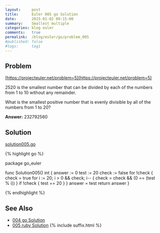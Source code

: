 ```yaml
---
layout:     post
title:      Euler 005 go Solution
date:       2015-01-02 09:15:00
summary:    Smallest multiple
categories: blog euler
comments:   true
permalink:  /blog/euler/go/problem_005
#published: false
#tags:      tag1
---
```


## Problem

[https://projecteuler.net/problem=5](https://projecteuler.net/problem=5)

2520 is the smallest number that can be divided by each of the numbers from 1 to 10 without any remainder.

What is the smallest positive number that is evenly divisible by all of the numbers from 1 to 20?

**Answer:** 232792560

## Solution

[solution005.go](https://github.com/tvarley/go_euler/blob/master/solution005.go)

{% highlight go %}

package go_euler

func Solution005() int {
  answer := 0
  test := 20
  check := false
  for !check {
    check = true
    for i := 20; i > 0 && check; i-- {
      check = check && (0 == (test % i))
    }
    if !check {
      test += 20
    }
  }
  answer = test
  return answer
}

{% endhighlight %}

## See Also
* [004 go Solution]({{site.baseurl}}/blog/euler/go/problem_004)
* [005 ruby Solution]({{site.baseurl}}/blog/euler/ruby/problem_005)
{% include suffix.html %}
